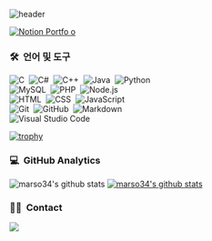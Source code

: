 ![header](https://capsule-render.vercel.app/api?type=waving&color=timeAuto&height=300&section=header&text=Welcome%20to%20my%20GitHub&fontSize=70&animation=fadeIn&fontAlignY=38&desc=!%20GitHub%20Test%20!&descAlignY=55&descAlign=62)

<!--text=메인 텍스트, desc=부가 설명, 작은 글-->

<!-- ![Tech Blog Badge](https://img.shields.io/badge/Blog-CC0000?style=flat-square&logo=Tesla&logoColor=white) ![Linkedin Badge](https://img.shields.io/badge/-LinkedIn-blue?style=flat-square&logo=Linkedin&logoColor=white) 
 -->
[![Notion Portfo
o](https://img.shields.io/badge/Portfolio-white?style=flat-square&logo=Notion&logoColor=black)](https://leejune.notion.site/70b846886e2e41368280f5a7e49f9e0d)
<br/>

### 🛠 &nbsp;언어 및 도구

![C](https://img.shields.io/badge/-C-A8B9CC?style=flat&logo=C&logoColor=white)&nbsp;
![C#](https://img.shields.io/badge/-C%23-239120?style=fla&logo=Csharp&logoColor=whitet)&nbsp;
![C++](https://img.shields.io/badge/-C++-00599C?style=flat&logo=C%2B%2B&logoColor=white)&nbsp;
![Java](https://img.shields.io/badge/-Java-007396?style=flat&logo=Java&logoColor=white)&nbsp;
![Python](https://img.shields.io/badge/-Python-3776AB?style=flat&logo=python&logoColor=white)&nbsp;\
![MySQL](https://img.shields.io/badge/-MySQL-4479A1?style=flat&logo=MySQL&logoColor=white)&nbsp;
![PHP](https://img.shields.io/badge/-PHP-777BB4?style=flat&logo=PHP&logoColor=white)&nbsp;
![Node.js](https://img.shields.io/badge/-Node.js-339933?style=flat&logo=Node.js&logoColor=white)&nbsp;\
![HTML](https://img.shields.io/badge/-HTML-E34F26?style=flat&logo=HTML5&logoColor=white)&nbsp;
![CSS](https://img.shields.io/badge/-CSS-1572B6?style=flat&logo=CSS3&logoColor=white)&nbsp;
![JavaScript](https://img.shields.io/badge/-JavaScript-F7DF1E?style=flat&logo=javascript&logoColor=white)&nbsp;\
![Git](https://img.shields.io/badge/-Git-F05032?style=flat&logo=git&logoColor=white)&nbsp;
![GitHub](https://img.shields.io/badge/-GitHub-181717?style=flat&logo=github&logoColor=white)&nbsp;
![Markdown](https://img.shields.io/badge/-Markdown-000000?style=flat&logo=markdown&logoColor=white)&nbsp;\
![Visual Studio Code](https://img.shields.io/badge/-Visual%20Studio%20Code-007ACC?style=flat&logo=visual-studio-code&logoColor=white)&nbsp;
<br/>

[![trophy](https://github-profile-trophy.vercel.app/?username=marso34)](https://github.com/ryo-ma/github-profile-trophy)

### 💻 &nbsp;GitHub Analytics

![marso34's github stats](https://github-readme-stats.vercel.app/api?username=marso34&show_icons=true&theme=transparent&include_all_commits=true&count_private=true)
[![marso34's github stats](https://github-readme-stats.vercel.app/api/top-langs/?username=marso34&show_icons=true&hide_border=true&title_color=004386&icon_color=004386&layout=compact)](https://github.com/marso34)

<!--나중에 테마 수정-->

### 🤝🏻 &nbsp;Contact
<a href="mailto:mars102aq@gmail.com"><img src="https://img.shields.io/badge/-mars102aq@gmail.com-red?style=flat&logo=Gmail&logoColor=white"/></a>
